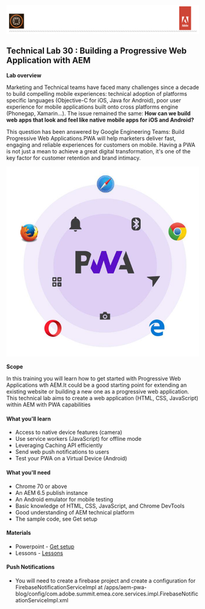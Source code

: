 ![AEM Adobe](chapters/images/logo/Lab-Header.png)  
## Technical Lab 30 : Building a Progressive Web Application with AEM

**Lab overview** 

 
Marketing and Technical teams have faced many challenges since a decade to build compelling mobile experiences: technical adoption 
of platforms specific languages (Objective-C for iOS, Java for Android), poor user experience for mobile applications built onto 
cross platforms engine (Phonegap, Xamarin...). The issue remained the same:  **How can we build web apps that look and feel like 
native mobile apps for iOS and Android?**

This question has been answered by Google Engineering Teams: Build Progressive Web Applications.PWA will help marketers deliver fast, 
engaging and reliable experiences for customers on mobile. Having a PWA is not just a mean to achieve a great digital 
transformation, it's one of the key factor for customer retention and brand intimacy.
  
 ![AEM Adobe PWA](chapters/images/others/pwa-icon.jpg)
 
**Scope**
 
In this training you will learn how to get started with Progressive Web Applications wth AEM.It could be a 
good starting point for extending an existing website or building a new one as a progressive web application.
This technical lab aims to create a web application (HTML, CSS, JavaScript) within AEM with PWA capabilities
 
#### What you'll learn

- Access to native device features (camera)
- Use service workers (JavaScript) for offline mode
- Leveraging Caching API efficiently
- Send web push notifications to users
- Test your PWA on a Virtual Device (Android)

#### What you'll need

- Chrome 70 or above
- An AEM 6.5 publish instance 
- An Android emulator for mobile testing
- Basic knowledge of HTML, CSS, JavaScript, and Chrome DevTools
- Good understanding of AEM technical platform 
- The sample code, see Get setup

#### Materials

- Powerpoint - [Get setup](chapters/Presentation.pdf)
- Lessons - [Lessons](chapters/lab30-final.pdf)

#### Push Notifications

- You will need to create a firebase project and create a configuration for FirebaseNotificationServiceImpl
at /apps/aem-pwa-blog/config/com.adobe.summit.emea.core.services.impl.FirebaseNotificationServiceImpl.xml
